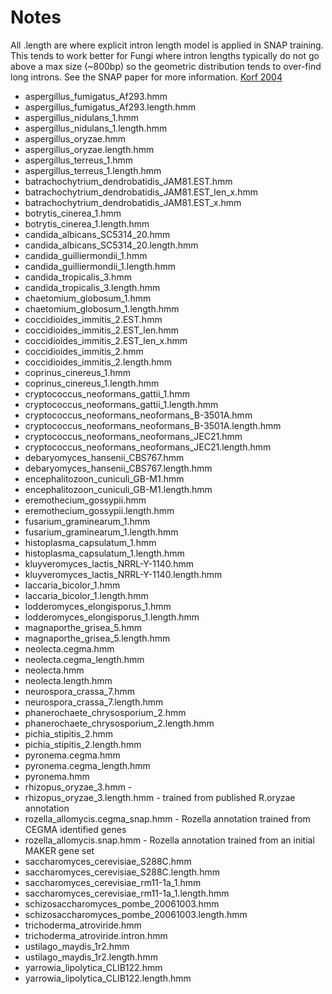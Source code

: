 Notes
======
All .length are where explicit intron length model is applied in SNAP training. This tends to work better for Fungi where intron lengths
typically do not go above a max size (~800bp) so the geometric distribution tends to over-find long introns.
See the SNAP paper for more information. [Korf 2004](http://www.biomedcentral.com/1471-2105/5/59 "Korf 2004")

+ aspergillus_fumigatus_Af293.hmm
+ aspergillus_fumigatus_Af293.length.hmm
+ aspergillus_nidulans_1.hmm
+ aspergillus_nidulans_1.length.hmm
+ aspergillus_oryzae.hmm
+ aspergillus_oryzae.length.hmm
+ aspergillus_terreus_1.hmm
+ aspergillus_terreus_1.length.hmm
+ batrachochytrium_dendrobatidis_JAM81.EST.hmm
+ batrachochytrium_dendrobatidis_JAM81.EST_len_x.hmm
+ batrachochytrium_dendrobatidis_JAM81.EST_x.hmm
+ botrytis_cinerea_1.hmm
+ botrytis_cinerea_1.length.hmm
+ candida_albicans_SC5314_20.hmm
+ candida_albicans_SC5314_20.length.hmm
+ candida_guilliermondii_1.hmm
+ candida_guilliermondii_1.length.hmm
+ candida_tropicalis_3.hmm
+ candida_tropicalis_3.length.hmm
+ chaetomium_globosum_1.hmm
+ chaetomium_globosum_1.length.hmm
+ coccidioides_immitis_2.EST.hmm
+ coccidioides_immitis_2.EST_len.hmm
+ coccidioides_immitis_2.EST_len_x.hmm
+ coccidioides_immitis_2.hmm
+ coccidioides_immitis_2.length.hmm
+ coprinus_cinereus_1.hmm
+ coprinus_cinereus_1.length.hmm
+ cryptococcus_neoformans_gattii_1.hmm
+ cryptococcus_neoformans_gattii_1.length.hmm
+ cryptococcus_neoformans_neoformans_B-3501A.hmm
+ cryptococcus_neoformans_neoformans_B-3501A.length.hmm
+ cryptococcus_neoformans_neoformans_JEC21.hmm
+ cryptococcus_neoformans_neoformans_JEC21.length.hmm
+ debaryomyces_hansenii_CBS767.hmm
+ debaryomyces_hansenii_CBS767.length.hmm
+ encephalitozoon_cuniculi_GB-M1.hmm
+ encephalitozoon_cuniculi_GB-M1.length.hmm
+ eremothecium_gossypii.hmm
+ eremothecium_gossypii.length.hmm
+ fusarium_graminearum_1.hmm
+ fusarium_graminearum_1.length.hmm
+ histoplasma_capsulatum_1.hmm
+ histoplasma_capsulatum_1.length.hmm
+ kluyveromyces_lactis_NRRL-Y-1140.hmm
+ kluyveromyces_lactis_NRRL-Y-1140.length.hmm
+ laccaria_bicolor_1.hmm
+ laccaria_bicolor_1.length.hmm
+ lodderomyces_elongisporus_1.hmm
+ lodderomyces_elongisporus_1.length.hmm
+ magnaporthe_grisea_5.hmm
+ magnaporthe_grisea_5.length.hmm
+ neolecta.cegma.hmm
+ neolecta.cegma_length.hmm
+ neolecta.hmm
+ neolecta.length.hmm
+ neurospora_crassa_7.hmm
+ neurospora_crassa_7.length.hmm
+ phanerochaete_chrysosporium_2.hmm
+ phanerochaete_chrysosporium_2.length.hmm
+ pichia_stipitis_2.hmm
+ pichia_stipitis_2.length.hmm
+ pyronema.cegma.hmm
+ pyronema.cegma_length.hmm
+ pyronema.hmm
+ rhizopus_oryzae_3.hmm - 
+ rhizopus_oryzae_3.length.hmm  - trained from published R.oryzae annotation
+ rozella_allomycis.cegma_snap.hmm - Rozella annotation trained from CEGMA identified genes
+ rozella_allomycis.snap.hmm - Rozella annotation trained from an initial MAKER gene set
+ saccharomyces_cerevisiae_S288C.hmm
+ saccharomyces_cerevisiae_S288C.length.hmm
+ saccharomyces_cerevisiae_rm11-1a_1.hmm
+ saccharomyces_cerevisiae_rm11-1a_1.length.hmm
+ schizosaccharomyces_pombe_20061003.hmm
+ schizosaccharomyces_pombe_20061003.length.hmm
+ trichoderma_atroviride.hmm
+ trichoderma_atroviride.intron.hmm
+ ustilago_maydis_1r2.hmm
+ ustilago_maydis_1r2.length.hmm
+ yarrowia_lipolytica_CLIB122.hmm
+ yarrowia_lipolytica_CLIB122.length.hmm
